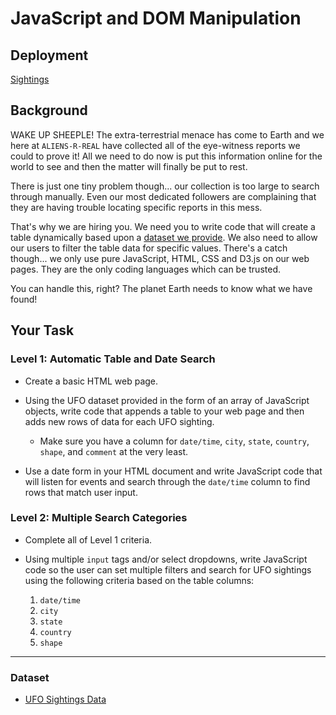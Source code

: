 # JavaScript and DOM Manipulation

## Deployment
[Sightings](https://brian-mchugh.github.io/JavaScript-Challenge/UFO-level1/index.html)

## Background

WAKE UP SHEEPLE! The extra-terrestrial menace has come to Earth and we here at `ALIENS-R-REAL` have collected all of the eye-witness reports we could to prove it! All we need to do now is put this information online for the world to see and then the matter will finally be put to rest.

There is just one tiny problem though... our collection is too large to search through manually. Even our most dedicated followers are complaining that they are having trouble locating specific reports in this mess.

That's why we are hiring you. We need you to write code that will create a table dynamically based upon a [dataset we provide](UFO-level1/static/js/data.js). We also need to allow our users to filter the table data for specific values. There's a catch though... we only use pure JavaScript, HTML, CSS and D3.js on our web pages. They are the only coding languages which can be trusted.

You can handle this, right? The planet Earth needs to know what we have found!

## Your Task

### Level 1: Automatic Table and Date Search

* Create a basic HTML web page.

* Using the UFO dataset provided in the form of an array of JavaScript objects, write code that appends a table to your web page and then adds new rows of data for each UFO sighting.

  * Make sure you have a column for `date/time`, `city`, `state`, `country`, `shape`, and `comment` at the very least.

* Use a date form in your HTML document and write JavaScript code that will listen for events and search through the `date/time` column to find rows that match user input.

### Level 2: Multiple Search Categories

* Complete all of Level 1 criteria.

* Using multiple `input` tags and/or select dropdowns, write JavaScript code so the user can set multiple filters and search for UFO sightings using the following criteria based on the table columns:

  1. `date/time`
  2. `city`
  3. `state`
  4. `country`
  5. `shape`

- - -

### Dataset

* [UFO Sightings Data](UFO-level1/static/js/data.js)
